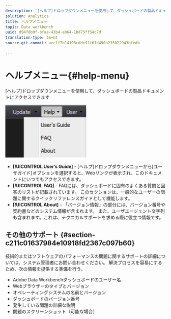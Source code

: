 ```yaml
---
description: '[ヘルプ]ドロップダウンメニューを使用して、ダッシュボードの製品ドキュメントにアクセスできます'
solution: Analytics
title: ヘルプメニュー
topic: Data workbench
uuid: d94f8b9f-bfaa-43b4-ab64-1bd75ff54c7d
translation-type: tm+mt
source-git-commit: aec1f7b14198cdde91f61d490a235022943bfedb

---
```



# ヘルプメニュー{#help-menu}

[ヘルプ]ドロップダウンメニューを使用して、ダッシュボードの製品ドキュメントにアクセスできます

![](assets/help.png)

* **[!UICONTROL User’s Guide]** - [ヘルプ]ドロップダウンメニューから[ユーザガイド]オプションを選択すると、Webリンクが表示され、このドキュメントにいつでもアクセスできます。
* **[!UICONTROL FAQ]** - FAQには、ダッシュボードに固有のよくある質問と回答のリストが記載されています。 このセクションは、一般的なユーザーの問題に関するクイックリファレンスガイドとして機能します。
* **[!UICONTROL About]** - 「バージョン情報」の部分には、バージョン番号や契約書などのシステム情報が含まれます。 また、ユーザエージェント文字列も含まれます。これは、テクニカルサポートを求める際に役立つ情報です。

## その他のサポート {#section-c211c01637984e10918fd2367c097b60}

技術的またはソフトウェアのパフォーマンスの問題に関するサポートの詳細については、システム管理者にお問い合わせください。 解決プロセスを容易にするため、次の情報を提供する準備を行う。

* Adobe Data Workbenchダッシュボードのユーザー名
* Webブラウザーのタイプとバージョン
* オペレーティングシステムの名前とバージョン
* ダッシュボードのバージョン番号
* 発生している問題の詳細な説明
* 問題のスクリーンショット（可能な場合）

